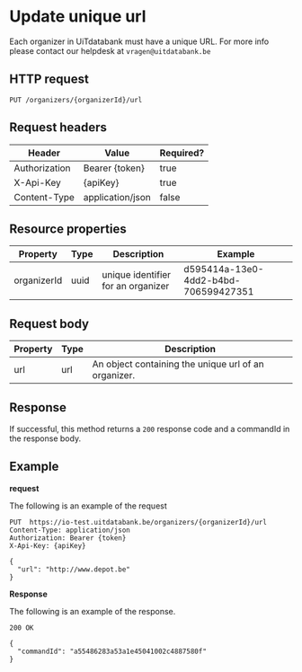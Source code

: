 ---
---

# Update unique url

Each organizer in UiTdatabank must have a unique URL. For more info please contact our helpdesk at `vragen@uitdatabank.be`

## HTTP request

```
PUT /organizers/{organizerId}/url
```

## Request headers

| Header        | Value            | Required? |
| ------------- | ---------------- | --------- |
| Authorization | Bearer {token}   | true      |
| X-Api-Key     | {apiKey}         | true      |
| Content-Type  | application/json | false     |

## Resource properties

| Property	| Type | Description | Example |
|--|--|--|--|
| organizerId	| uuid | unique identifier for an organizer | d595414a-13e0-4dd2-b4bd-706599427351 |


## Request body

| Property	| Type | Description |
|--|--|--|
| url | url | An object containing the unique url of an organizer. |

## Response

If successful, this method returns a `200` response code and a commandId in the response body.

## Example

**request**

The following is an example of the request

```
PUT  https://io-test.uitdatabank.be/organizers/{organizerId}/url
Content-Type: application/json
Authorization: Bearer {token}
X-Api-Key: {apiKey}

{
  "url": "http://www.depot.be"
}
```

**Response**

The following is an example of the response.

```
200 OK

{
  "commandId": "a55486283a53a1e45041002c4887580f"
}
```
